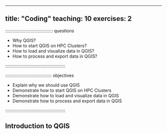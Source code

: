 
---
title: "Coding"
teaching: 10
exercises: 2
---

:::::::::::::::::::::::::::::::::::::: questions 

- Why QGIS?
- How to start QGIS on HPC Clusters?
- How to load and visualize data in QGIS?
- How to process and export data in QGIS?

::::::::::::::::::::::::::::::::::::::::::::::::

::::::::::::::::::::::::::::::::::::: objectives

- Explain why we should use QGIS
- Demonstrate how to start QGIS on HPC Clusters
- Demonstrate how to load and visualize data in QGIS
- Demonstrate how to process and export data in QGIS

::::::::::::::::::::::::::::::::::::::::::::::::

## Introduction to QGIS
